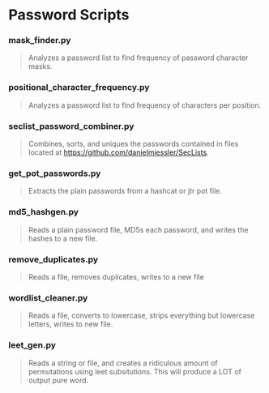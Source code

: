 # Password Scripts

### mask_finder.py
> Analyzes a password list to find frequency of password character masks.

### positional_character_frequency.py
> Analyzes a password list to find frequency of characters per position.

### seclist_password_combiner.py
> Combines, sorts, and uniques the passwords contained in files located at https://github.com/danielmiessler/SecLists.

### get_pot_passwords.py
> Extracts the plain passwords from a hashcat or jtr pot file.

### md5_hashgen.py
> Reads a plain password file, MD5s each password, and writes the hashes to a new file.

### remove_duplicates.py
> Reads a file, removes duplicates, writes to a new file

### wordlist_cleaner.py
> Reads a file, converts to lowercase, strips everything but lowercase letters, writes to new file.

### leet_gen.py
> Reads a string or file, and creates a ridiculous amount of permutations using leet subsitutions. This will produce a LOT of output pure word.
